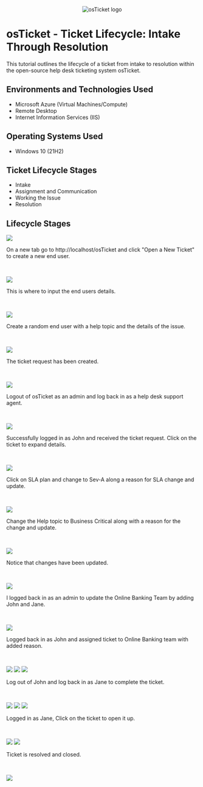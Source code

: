 <p align="center">
<img src="https://i.imgur.com/Clzj7Xs.png" alt="osTicket logo"/>
</p>

<h1>osTicket - Ticket Lifecycle: Intake Through Resolution</h1>
This tutorial outlines the lifecycle of a ticket from intake to resolution within the open-source help desk ticketing system osTicket.<br />

<h2>Environments and Technologies Used</h2>

- Microsoft Azure (Virtual Machines/Compute)
- Remote Desktop
- Internet Information Services (IIS)

<h2>Operating Systems Used </h2>

- Windows 10</b> (21H2)

<h2>Ticket Lifecycle Stages</h2>

- Intake
- Assignment and Communication
- Working the Issue
- Resolution

<h2>Lifecycle Stages</h2>

<p>
<img src="https://github.com/user-attachments/assets/ff405239-c91a-4ac7-bed7-ec2ccc3fa6ae" />
</p>
<p>
On a new tab go to http://localhost/osTicket and click "Open a New Ticket" to create a new end user.
</p>
<br />

<p>
<img src="https://github.com/user-attachments/assets/88795d72-17c8-4a95-8148-3b41aed92780" />
</p>
<p>
This is where to input the end users details.
</p>
<br />

<p>
<img src="https://github.com/user-attachments/assets/2dceea1f-e705-4537-9d38-b30f3696a38c" />
</p>
<p>
Create a random end user with a help topic and the details of the issue.
</p>
<br />

<p>
<img src="https://github.com/user-attachments/assets/48f10a1b-15fd-4b5d-89ac-6dfd30fd382d" />
</p>
<p>
The ticket request has been created.
</p>
<br />

<p>
<img src="https://github.com/user-attachments/assets/94f096ee-2d8f-461b-9c3b-4f9f425ceca8" />
</p>
<p>
Logout of osTicket as an admin and log back in as a help desk support agent.
</p>
<br />

<p>
<img src="https://github.com/user-attachments/assets/68c50124-dc4b-4cf5-a532-c85fdc415c00" />
</p>
<p>
Successfully logged in as John and received the ticket request. Click on the ticket to expand details.
</p>
<br />

<p>
<img src="https://github.com/user-attachments/assets/717ee918-8895-438b-b4cb-916e9c6100d9" />
</p>
<p>
Click on SLA plan and change to Sev-A along a reason for SLA change and update.
</p>
<br />

<p>
<img src="https://github.com/user-attachments/assets/d2cd2f9d-c646-4acc-aeb0-754268485564" />
</p>
<p>
Change the Help topic to Business Critical along with a reason for the change and update.
</p>
<br />

<p>
<img src="https://github.com/user-attachments/assets/6672e23a-b65e-4ff4-8855-dc529227edce" />
</p>
<p>
Notice that changes have been updated.
</p>
<br />

<p>
<img src="https://github.com/user-attachments/assets/2b598781-d52f-421f-8c46-3f12a508fb85" />
</p>
<p>
I logged back in as an admin to update the Online Banking Team by adding John and Jane.
</p>
<br />

<p>
<img src="https://github.com/user-attachments/assets/7092b013-60d4-4f22-ab2d-532a8aa1da81" />
</p>
<p>
Logged back in as John and assigned ticket to Online Banking team with added reason.
</p>
<br />


<p>
<img src="https://github.com/user-attachments/assets/411c1711-5624-41d6-98e1-24987a6bec05" />
<img src="https://github.com/user-attachments/assets/981f8b99-cbfd-4612-aa5b-64972574d92d" />
<img src="https://github.com/user-attachments/assets/f6b9567d-b67d-4730-8d40-3ee511b445a9" />
</p>
<p>
Log out of John and log back in as Jane to complete the ticket.
</p>
<br />

<p>
<img src="https://github.com/user-attachments/assets/411c1711-5624-41d6-98e1-24987a6bec05" />
<img src="https://github.com/user-attachments/assets/981f8b99-cbfd-4612-aa5b-64972574d92d" />
<img src="https://github.com/user-attachments/assets/f6b9567d-b67d-4730-8d40-3ee511b445a9" />
</p>
<p>
Logged in as Jane, Click on the ticket to open it up.
</p>
<br />


<p>
<img src="https://github.com/user-attachments/assets/1f117a7d-b42b-4548-a52c-4ceae5d915e9" />
<img src="https://github.com/user-attachments/assets/295e5cbb-1b6b-452a-926e-27d88f8bf11c" />
</p>
<p>
Ticket is resolved and closed.
</p>
<br />

<p>
<img src="https://github.com/user-attachments/assets/1f117a7d-b42b-4548-a52c-4ceae5d915e9" />
</p>
<p>

</p>
<br />
